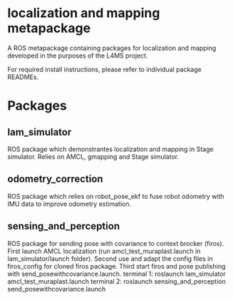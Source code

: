 # localization and mapping metapackage

A ROS metapackage containing packages for localization and mapping developed in the purposes of the L4MS project. 

For required install instructions, please refer to individual package READMEs.



# Packages

## lam_simulator

ROS package which demonstrantes localization and mapping in Stage simulator. Relies on AMCL, gmapping and Stage simulator.


## odometry_correction

ROS package which relies on robot_pose_ekf to fuse robot odometry with IMU data to improve odometry estimation.

## sensing_and_perception

ROS package for sending pose with covariance to context brocker (firos). 
First launch AMCL localization (run amcl_test_muraplast.launch in lam_simulator/launch folder).
Second use and adapt the config files in firos_config for cloned firos package.
Third start firos and pose publishing with send_posewithcovariance.launch.
terminal 1: roslaunch lam_simulator amcl_test_muraplast.launch
terminal 2: roslaunch sensing_and_perception send_posewithcovariance.launch 


